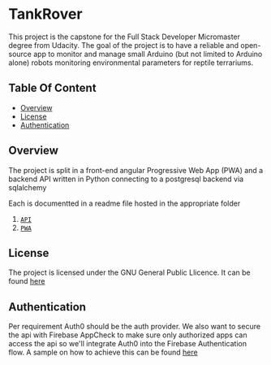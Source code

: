 # TankRover<!-- omit from toc -->

This project is the capstone for the Full Stack Developer Micromaster degree from Udacity.
The goal of the project is to have a reliable and open-source app to monitor and manage small Arduino (but not limited to Arduino alone) robots monitoring environmental parameters for reptile terrariums.

## Table Of Content <!-- omit from toc -->

- [Overview](#overview)
- [License](#license)
- [Authentication](#authentication)

## Overview

The project is split in a front-end angular Progressive Web App (PWA) and a backend API written in Python connecting to a postgresql backend via sqlalchemy

Each is documentted in a readme file hosted in the appropriate folder

1. [`API`](./backend/readme.md)
2. [`PWA`](./frontend/README.md)

## License

The project is licensed under the GNU General Public Llicence. It can be found [here](./LICENSE)

## Authentication

Per requirement Auth0 should be the auth provider.
We also want to secure the api with Firebase AppCheck to make sure only authorized apps can access the api so we'll integrate Auth0 into the Firebase Authentication flow.
A sample on how to achieve this can be found [here](https://auth0.com/blog/developing-real-time-apps-with-firebase-and-firestore/)
